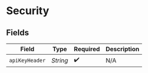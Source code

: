 # Security


## Fields

| Field              | Type               | Required           | Description        |
| ------------------ | ------------------ | ------------------ | ------------------ |
| `apiKeyHeader`     | *String*           | :heavy_check_mark: | N/A                |